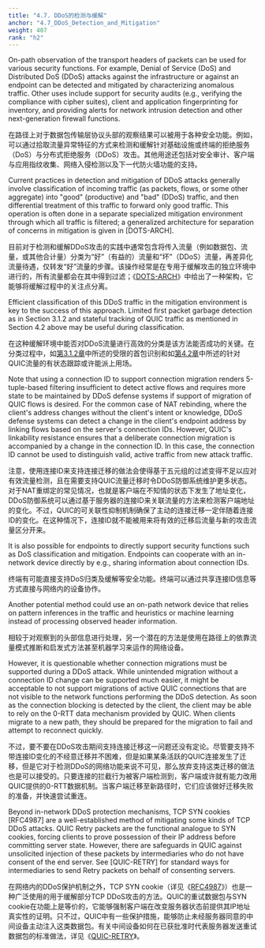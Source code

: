 ```yaml
---
title: "4.7. DDoS的检测与缓解"
anchor: "4.7_DDoS_Detection_and_Mitigation"
weight: 407
rank: "h2"
---
```


On-path observation of the transport headers of packets can be used for various security functions. For example, Denial of Service (DoS) and Distributed DoS (DDoS) attacks against the infrastructure or against an endpoint can be detected and mitigated by characterizing anomalous traffic. Other uses include support for security audits (e.g., verifying the compliance with cipher suites), client and application fingerprinting for inventory, and providing alerts for network intrusion detection and other next-generation firewall functions.

在路径上对于数据包传输层协议头部的观察结果可以被用于各种安全功能。例如，可以通过拾取流量异常特征的方式来检测和缓解针对基础设施或终端的拒绝服务（DoS）与分布式拒绝服务（DDoS）攻击。其他用途还包括对安全审计、客户端与应用指纹收集、网络入侵检测以及下一代防火墙功能的支持。

Current practices in detection and mitigation of DDoS attacks generally involve classification of incoming traffic (as packets, flows, or some other aggregate) into "good" (productive) and "bad" (DDoS) traffic, and then differential treatment of this traffic to forward only good traffic. This operation is often done in a separate specialized mitigation environment through which all traffic is filtered; a generalized architecture for separation of concerns in mitigation is given in [DOTS-ARCH].

目前对于检测和缓解DDoS攻击的实践中通常包含将传入流量（例如数据包、流量，或其他合计量）分类为“好”（有益的）流量和“坏”（DDoS）流量，再差异化流量待遇，仅转发“好”流量的步骤。该操作经常是在专用于缓解攻击的独立环境中进行的，所有流量都会在其中得到过滤；《[DOTS-ARCH]()》中给出了一种架构，它能够将缓解过程中的关注点分离。

Efficient classification of this DDoS traffic in the mitigation environment is key to the success of this approach. Limited first packet garbage detection as in Section 3.1.2 and stateful tracking of QUIC traffic as mentioned in Section 4.2 above may be useful during classification.

在这种缓解环境中能否对DDoS流量进行高效的分类是该方法能否成功的关键。在分类过程中，如[第3.1.2章]()中所述的受限的首包识别和如[第4.2章]()中所述的针对QUIC流量的有状态跟踪或许能派上用场。

Note that using a connection ID to support connection migration renders 5-tuple-based filtering insufficient to detect active flows and requires more state to be maintained by DDoS defense systems if support of migration of QUIC flows is desired. For the common case of NAT rebinding, where the client's address changes without the client's intent or knowledge, DDoS defense systems can detect a change in the client's endpoint address by linking flows based on the server's connection IDs. However, QUIC's linkability resistance ensures that a deliberate connection migration is accompanied by a change in the connection ID. In this case, the connection ID cannot be used to distinguish valid, active traffic from new attack traffic.

注意，使用连接ID来支持连接迁移的做法会使得基于五元组的过滤变得不足以应对有效流量检测，且在需要支持QUIC流量迁移时令DDoS防御系统维护更多状态。对于NAT重绑定的常见情况，也就是客户端在不知情的状态下发生了地址变化，DDoS防御系统可以通过基于服务器的连接ID来关联流量的方法来检测客户端地址的变化。不过，QUIC的可关联性抑制机制确保了主动的连接迁移一定伴随着连接ID的变化。在这种情况下，连接ID就不能被用来将有效的迁移后流量与新的攻击流量区分开来。

It is also possible for endpoints to directly support security functions such as DoS classification and mitigation. Endpoints can cooperate with an in-network device directly by e.g., sharing information about connection IDs.

终端有可能直接支持DoS归类及缓解等安全功能。终端可以通过共享连接ID信息等方式直接与网络内的设备协作。

Another potential method could use an on-path network device that relies on pattern inferences in the traffic and heuristics or machine learning instead of processing observed header information.

相较于对观察到的头部信息进行处理，另一个潜在的方法是使用在路径上的依靠流量模式推断和启发式方法甚至机器学习来运作的网络设备。

However, it is questionable whether connection migrations must be supported during a DDoS attack. While unintended migration without a connection ID change can be supported much easier, it might be acceptable to not support migrations of active QUIC connections that are not visible to the network functions performing the DDoS detection. As soon as the connection blocking is detected by the client, the client may be able to rely on the 0-RTT data mechanism provided by QUIC. When clients migrate to a new path, they should be prepared for the migration to fail and attempt to reconnect quickly.

不过，要不要在DDoS攻击期间支持连接迁移这一问题还没有定论。尽管要支持不带连接ID变化的不经意迁移并不困难，但是如果某条活跃的QUIC连接发生了迁移，但是它对于检测DDoS的网络功能来说不可见，那么放弃支持这类迁移的做法也是可以接受的。只要连接的拦截行为被客户端检测到，客户端或许就有能力改用QUIC提供的0-RTT数据机制。当客户端迁移至新路径时，它们应该做好迁移失败的准备，并快速尝试重连。

Beyond in-network DDoS protection mechanisms, TCP SYN cookies [RFC4987] are a well-established method of mitigating some kinds of TCP DDoS attacks. QUIC Retry packets are the functional analogue to SYN cookies, forcing clients to prove possession of their IP address before committing server state. However, there are safeguards in QUIC against unsolicited injection of these packets by intermediaries who do not have consent of the end server. See [QUIC-RETRY] for standard ways for intermediaries to send Retry packets on behalf of consenting servers.

在网络内的DDoS保护机制之外，TCP SYN cookie（详见《[RFC4987]()》）也是一种广泛使用的用于缓解部分TCP DDoS攻击的方法。QUIC的重试数据包与SYN cookie在功能上是等价的，它能够强制客户端在改变服务器状态前提供其IP地址真实性的证明。只不过，QUIC中有一些保护措施，能够防止未经服务器同意的中间设备主动注入这类数据包。有关中间设备如何在已获批准时代表服务器发送重试数据包的标准做法，详见《[QUIC-RETRY]()》。
